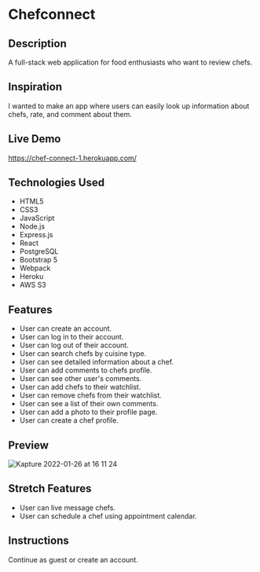 # Chefconnect

## Description
A full-stack web application for food enthusiasts who want to review chefs. 

## Inspiration
I wanted to make an app where users can easily look up information about chefs, rate, and comment about them. 

## Live Demo
https://chef-connect-1.herokuapp.com/

## Technologies Used
- HTML5
- CSS3
- JavaScript
- Node.js
- Express.js
- React
- PostgreSQL
- Bootstrap 5
- Webpack
- Heroku
- AWS S3

## Features
- User can create an account.
- User can log in to their account.
- User can log out of their account.
- User can search chefs by cuisine type.
- User can see detailed information about a chef.
- User can add comments to chefs profile.
- User can see other user's comments.
- User can add chefs to their watchlist.
- User can remove chefs from their watchlist. 
- User can see a list of their own comments. 
- User can add a photo to their profile page.
- User can create a chef profile.

## Preview
![Kapture 2022-01-26 at 16 11 24](https://user-images.githubusercontent.com/68756038/151448049-831ce9f5-6c3e-4ccc-9a44-01319b463f55.gif)


## Stretch Features
- User can live message chefs. 
- User can schedule a chef using appointment calendar.

## Instructions
Continue as guest or create an account. 
